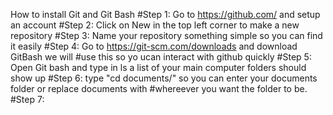 How to install Git and Git Bash
#Step 1: Go to https://github.com/ and setup an account
#Step 2: Click on New in the top left corner to make a new repository
#Step 3: Name your repository something simple so you can find it easily
#Step 4: Go to https://git-scm.com/downloads and download GitBash we will
#use this so yo ucan interact with github quickly
#Step 5: Open Git bash and type in ls a list of your main computer folders should show up
#Step 6: type "cd documents/" so you can enter your documents folder or replace documents with 
#whereever you want the folder to be.
#Step 7: 
